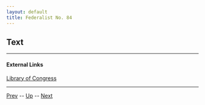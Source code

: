 ```yaml
---
layout: default
title: Federalist No. 84
---
```


## Text

---
#### External Links
[Library of Congress]()

---

[Prev](83.md) -- [Up](README.md) -- [Next](85.md)
